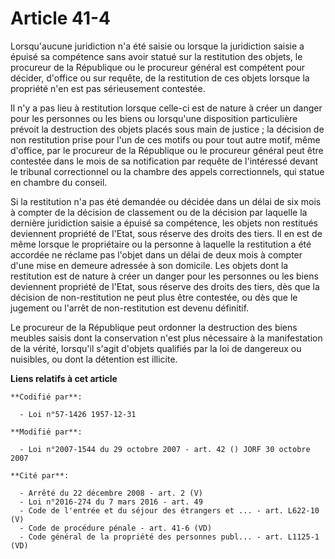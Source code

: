 # Article 41-4

Lorsqu'aucune juridiction n'a été saisie ou lorsque la juridiction saisie a épuisé sa compétence sans avoir statué sur la
restitution des objets, le procureur de la République ou le procureur général est compétent pour décider, d'office ou sur
requête, de la restitution de ces objets lorsque la propriété n'en est pas sérieusement contestée.

Il n'y a pas lieu à restitution lorsque celle-ci est de nature à créer un danger pour les personnes ou les biens ou
lorsqu'une disposition particulière prévoit la destruction des objets placés sous main de justice ; la décision de non
restitution prise pour l'un de ces motifs ou pour tout autre motif, même d'office, par le procureur de la République ou le
procureur général peut être contestée dans le mois de sa notification par requête de l'intéressé devant le tribunal
correctionnel ou la chambre des appels correctionnels, qui statue en chambre du conseil.

Si la restitution n'a pas été demandée ou décidée dans un délai de six mois à compter de la décision de classement ou de la
décision par laquelle la dernière juridiction saisie a épuisé sa compétence, les objets non restitués deviennent propriété de
l'Etat, sous réserve des droits des tiers. Il en est de même lorsque le propriétaire ou la personne à laquelle la restitution
a été accordée ne réclame pas l'objet dans un délai de deux mois à compter d'une mise en demeure adressée à son domicile. Les
objets dont la restitution est de nature à créer un danger pour les personnes ou les biens deviennent propriété de l'Etat,
sous réserve des droits des tiers, dès que la décision de non-restitution ne peut plus être contestée, ou dès que le jugement
ou l'arrêt de non-restitution est devenu définitif.

Le procureur de la République peut ordonner la destruction des biens meubles saisis dont la conservation n'est plus
nécessaire à la manifestation de la vérité, lorsqu'il s'agit d'objets qualifiés par la loi de dangereux ou nuisibles, ou dont
la détention est illicite.

**Liens relatifs à cet article**

	**Codifié par**:

	  - Loi n°57-1426 1957-12-31

	**Modifié par**:

	  - Loi n°2007-1544 du 29 octobre 2007 - art. 42 () JORF 30 octobre 2007

	**Cité par**:

	  - Arrêté du 22 décembre 2008 - art. 2 (V)
	  - Loi n°2016-274 du 7 mars 2016 - art. 49
	  - Code de l'entrée et du séjour des étrangers et ... - art. L622-10 (V)
	  - Code de procédure pénale - art. 41-6 (VD)
	  - Code général de la propriété des personnes publ... - art. L1125-1 (VD)
